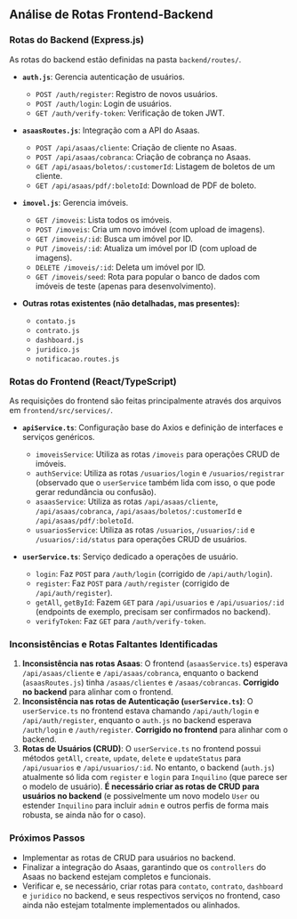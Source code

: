 


## Análise de Rotas Frontend-Backend

### Rotas do Backend (Express.js)

As rotas do backend estão definidas na pasta `backend/routes/`.

- **`auth.js`**: Gerencia autenticação de usuários.
  - `POST /auth/register`: Registro de novos usuários.
  - `POST /auth/login`: Login de usuários.
  - `GET /auth/verify-token`: Verificação de token JWT.

- **`asaasRoutes.js`**: Integração com a API do Asaas.
  - `POST /api/asaas/cliente`: Criação de cliente no Asaas.
  - `POST /api/asaas/cobranca`: Criação de cobrança no Asaas.
  - `GET /api/asaas/boletos/:customerId`: Listagem de boletos de um cliente.
  - `GET /api/asaas/pdf/:boletoId`: Download de PDF de boleto.

- **`imovel.js`**: Gerencia imóveis.
  - `GET /imoveis`: Lista todos os imóveis.
  - `POST /imoveis`: Cria um novo imóvel (com upload de imagens).
  - `GET /imoveis/:id`: Busca um imóvel por ID.
  - `PUT /imoveis/:id`: Atualiza um imóvel por ID (com upload de imagens).
  - `DELETE /imoveis/:id`: Deleta um imóvel por ID.
  - `GET /imoveis/seed`: Rota para popular o banco de dados com imóveis de teste (apenas para desenvolvimento).

- **Outras rotas existentes (não detalhadas, mas presentes):**
  - `contato.js`
  - `contrato.js`
  - `dashboard.js`
  - `juridico.js`
  - `notificacao.routes.js`

### Rotas do Frontend (React/TypeScript)

As requisições do frontend são feitas principalmente através dos arquivos em `frontend/src/services/`.

- **`apiService.ts`**: Configuração base do Axios e definição de interfaces e serviços genéricos.
  - `imoveisService`: Utiliza as rotas `/imoveis` para operações CRUD de imóveis.
  - `authService`: Utiliza as rotas `/usuarios/login` e `/usuarios/registrar` (observado que o `userService` também lida com isso, o que pode gerar redundância ou confusão).
  - `asaasService`: Utiliza as rotas `/api/asaas/cliente`, `/api/asaas/cobranca`, `/api/asaas/boletos/:customerId` e `/api/asaas/pdf/:boletoId`.
  - `usuariosService`: Utiliza as rotas `/usuarios`, `/usuarios/:id` e `/usuarios/:id/status` para operações CRUD de usuários.

- **`userService.ts`**: Serviço dedicado a operações de usuário.
  - `login`: Faz `POST` para `/auth/login` (corrigido de `/api/auth/login`).
  - `register`: Faz `POST` para `/auth/register` (corrigido de `/api/auth/register`).
  - `getAll`, `getById`: Fazem `GET` para `/api/usuarios` e `/api/usuarios/:id` (endpoints de exemplo, precisam ser confirmados no backend).
  - `verifyToken`: Faz `GET` para `/auth/verify-token`.

### Inconsistências e Rotas Faltantes Identificadas

1.  **Inconsistência nas rotas Asaas**: O frontend (`asaasService.ts`) esperava `/api/asaas/cliente` e `/api/asaas/cobranca`, enquanto o backend (`asaasRoutes.js`) tinha `/asaas/clientes` e `/asaas/cobrancas`. **Corrigido no backend** para alinhar com o frontend.
2.  **Inconsistência nas rotas de Autenticação (`userService.ts`)**: O `userService.ts` no frontend estava chamando `/api/auth/login` e `/api/auth/register`, enquanto o `auth.js` no backend esperava `/auth/login` e `/auth/register`. **Corrigido no frontend** para alinhar com o backend.
3.  **Rotas de Usuários (CRUD)**: O `userService.ts` no frontend possui métodos `getAll`, `create`, `update`, `delete` e `updateStatus` para `/api/usuarios` e `/api/usuarios/:id`. No entanto, o backend (`auth.js`) atualmente só lida com `register` e `login` para `Inquilino` (que parece ser o modelo de usuário). **É necessário criar as rotas de CRUD para usuários no backend** (e possivelmente um novo modelo `User` ou estender `Inquilino` para incluir `admin` e outros perfis de forma mais robusta, se ainda não for o caso).

### Próximos Passos

- Implementar as rotas de CRUD para usuários no backend.
- Finalizar a integração do Asaas, garantindo que os `controllers` do Asaas no backend estejam completos e funcionais.
- Verificar e, se necessário, criar rotas para `contato`, `contrato`, `dashboard` e `juridico` no backend, e seus respectivos serviços no frontend, caso ainda não estejam totalmente implementados ou alinhados.

